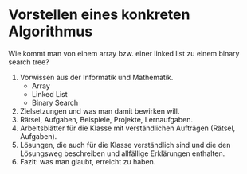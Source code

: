 # Vorstellen eines konkreten Algorithmus

Wie kommt man von einem array bzw. einer linked list zu einem binary
search tree?

1. Vorwissen aus der Informatik und Mathematik.
   - Array
   - Linked List
   - Binary Search
2. Zielsetzungen und was man damit bewirken will.
3. Rätsel, Aufgaben, Beispiele, Projekte, Lernaufgaben.
4. Arbeitsblätter für die Klasse mit verständlichen Aufträgen (Rätsel, Aufgaben).
5. Lösungen, die auch für die Klasse verständlich sind und die den
   Lösungsweg beschreiben und allfällige Erklärungen enthalten. 
6. Fazit: was man glaubt, erreicht zu haben.